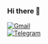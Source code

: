 ### Hi there 👋

[![Gmail](https://img.shields.io/badge/-gmail-white?style=for-the-badge&logo=gmail&logoColor=white&labelColor=%23EA4335&color=black)]()  
[![Telegram](https://img.shields.io/badge/-telegram-white?style=for-the-badge&logo=telegram&logoColor=white&labelColor=%2326A5E4&color=black&link=https%3A%2F%2Ft.me%2Foscar_foxtrot)]()
